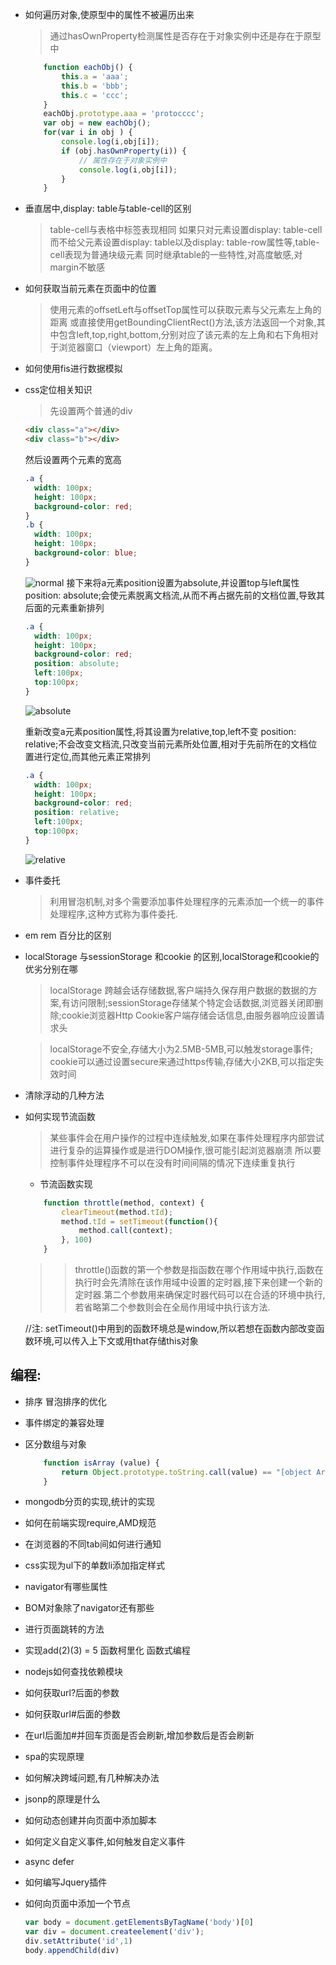 
* 如何遍历对象,使原型中的属性不被遍历出来

    > 通过hasOwnProperty检测属性是否存在于对象实例中还是存在于原型中
    ```javascript
        function eachObj() {
        	this.a = 'aaa';
        	this.b = 'bbb';
        	this.c = 'ccc';
        }
        eachObj.prototype.aaa = 'protocccc';
        var obj = new eachObj();
        for(var i in obj ) {
        	console.log(i,obj[i]);
        	if (obj.hasOwnProperty(i)) {
        		// 属性存在于对象实例中
        		console.log(i,obj[i]);
        	}
        }
    ```

* 垂直居中,display: table与table-cell的区别

  > table-cell与表格中<td>标签表现相同
    如果只对元素设置display: table-cell而不给父元素设置display: table以及display: table-row属性等,table-cell表现为普通块级元素
    同时继承table的一些特性,对高度敏感,对margin不敏感
    
* 如何获取当前元素在页面中的位置
    >   使用元素的offsetLeft与offsetTop属性可以获取元素与父元素左上角的距离
	    或直接使用getBoundingClientRect()方法,该方法返回一个对象,其中包含left,top,right,bottom,分别对应了该元素的左上角和右下角相对于浏览器窗口（viewport）左上角的距离。

* 如何使用fis进行数据模拟

* css定位相关知识
    >	先设置两个普通的div
	```html
	<div class="a"></div>
	<div class="b"></div>
	```
	然后设置两个元素的宽高
	```css
	.a {
	  width: 100px;
	  height: 100px;
	  background-color: red;
	}
	.b {
	  width: 100px;
	  height: 100px;
	  background-color: blue;
	}
	```
	![normal](http://7xrltq.com1.z0.glb.clouddn.com/position_normal.jpeg)
	接下来将a元素position设置为absolute,并设置top与left属性
	position: absolute;会使元素脱离文档流,从而不再占据先前的文档位置,导致其后面的元素重新排列
	
	```css
	.a {
	  width: 100px;
	  height: 100px;
	  background-color: red;
	  position: absolute;
	  left:100px;
	  top:100px;
	}
	```
	![absolute](http://7xrltq.com1.z0.glb.clouddn.com/postion_absolute.jpeg)

	重新改变a元素position属性,将其设置为relative,top,left不变
	position: relative;不会改变文档流,只改变当前元素所处位置,相对于先前所在的文档位置进行定位,而其他元素正常排列
	```css
	.a {
	  width: 100px;
	  height: 100px;
	  background-color: red;
	  position: relative;
	  left:100px;
	  top:100px;
	}
	```
	![relative](http://7xrltq.com1.z0.glb.clouddn.com/position_relative.jpeg)
	
* 事件委托
	> 利用冒泡机制,对多个需要添加事件处理程序的元素添加一个统一的事件处理程序,这种方式称为事件委托.
* em rem 百分比的区别
* localStorage 与sessionStorage 和cookie 的区别,localStorage和cookie的优劣分别在哪

	> localStorage 跨越会话存储数据,客户端持久保存用户数据的数据的方案,有访问限制;sessionStorage存储某个特定会话数据,浏览器关闭即删除;cookie浏览器Http Cookie客户端存储会话信息,由服务器响应设置请求头
	
	> localStorage不安全,存储大小为2.5MB-5MB,可以触发storage事件; cookie可以通过设置secure来通过https传输,存储大小2KB,可以指定失效时间
* 清除浮动的几种方法
* 如何实现节流函数
	> 某些事件会在用户操作的过程中连续触发,如果在事件处理程序内部尝试进行复杂的运算操作或是进行DOM操作,很可能引起浏览器崩溃
	所以要控制事件处理程序不可以在没有时间间隔的情况下连续重复执行
	
	* 节流函数实现
	```javascript 
		function throttle(method, context) {
			clearTimeout(method.tId);
			method.tId = setTimeout(function(){
				method.call(context);
			}, 100)
		}
	```
	> > throttle()函数的第一个参数是指函数在哪个作用域中执行,函数在执行时会先清除在该作用域中设置的定时器,接下来创建一个新的定时器.第二个参数用来确保定时器代码可以在合适的环境中执行,若省略第二个参数则会在全局作用域中执行该方法.
	
	//注: setTimeout()中用到的函数环境总是window,所以若想在函数内部改变函数环境,可以传入上下文或用that存储this对象
	

## 编程:
* 排序  冒泡排序的优化
* 事件绑定的兼容处理
* 区分数组与对象
	> 
	```javascript
		function isArray (value) {
			return Object.prototype.toString.call(value) == "[object Array]"
		}
	```


* mongodb分页的实现,统计的实现
* 如何在前端实现require,AMD规范
* 在浏览器的不同tab间如何进行通知
* css实现为ul下的单数li添加指定样式
* navigator有哪些属性
* BOM对象除了navigator还有那些
* 进行页面跳转的方法
* 实现add(2)(3) = 5 函数柯里化 函数式编程
* nodejs如何查找依赖模块
* 如何获取url?后面的参数
* 如何获取url#后面的参数
* 在url后面加#并回车页面是否会刷新,增加参数后是否会刷新
* spa的实现原理
* 如何解决跨域问题,有几种解决办法
* jsonp的原理是什么
* 如何动态创建并向页面中添加脚本
* 如何定义自定义事件,如何触发自定义事件 
* async defer
* 如何编写Jquery插件
* 如何向页面中添加一个节点
	> 
	```javascript
	var body = document.getElementsByTagName('body')[0]
	var div = document.createelement('div');
	div.setAttribute('id',1)
	body.appendChild(div)
	```
	




